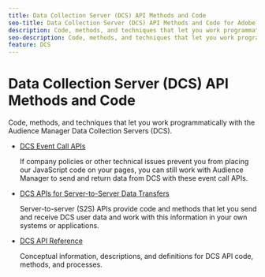 ```yaml
---
title: Data Collection Server (DCS) API Methods and Code
seo-title: Data Collection Server (DCS) API Methods and Code for Adobe Audience Manager (AAM)
description: Code, methods, and techniques that let you work programmatically with the Audience Manager Data Collection Servers (DCS).
seo-description: Code, methods, and techniques that let you work programmatically with the Audience Manager Data Collection Servers (DCS).
feature: DCS
---
```


# Data Collection Server (DCS) API Methods and Code

Code, methods, and techniques that let you work programmatically with the Audience Manager Data Collection Servers (DCS).

* [DCS Event Call APIs](/help/using/api/dcs-intro/dcs-event-calls/dcs-event-calls.md)

  If company policies or other technical issues prevent you from placing our JavaScript code on your pages, you can still work with Audience Manager to send and return data from DCS with these event call APIs.

* [DCS APIs for Server-to-Server Data Transfers](/help/using/api/dcs-intro/dcs-s2s/dcs-s2s.md)

  Server-to-server (S2S) APIs provide code and methods that let you send and receive DCS user data and work with this information in your own systems or applications.

* [DCS API Reference](/help/using/api/dcs-intro/dcs-api-reference/dcs-api-methods.md)

  Conceptual information, descriptions, and definitions for DCS API code, methods, and processes.